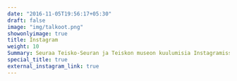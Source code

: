 ```yaml
---
date: "2016-11-05T19:56:17+05:30"
draft: false
image: "img/talkoot.png"
showonlyimage: true
title: Instagram
weight: 10
Summary: Seuraa Teisko-Seuran ja Teiskon museon kuulumisia Instagramissa!
special_title: true
external_instagram_link: true
---
```

